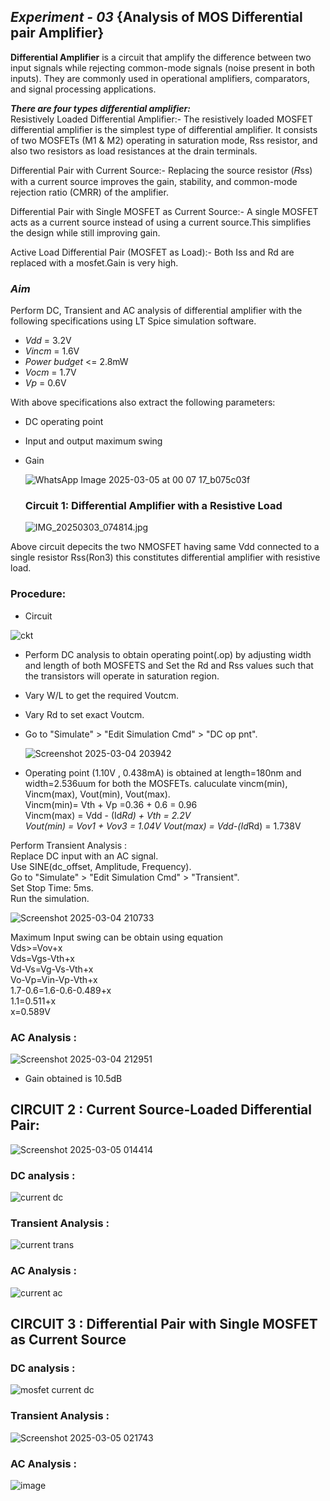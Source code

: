 ## *Experiment - 03* {Analysis of MOS Differential pair Amplifier}  
**Differential Amplifier** is a circuit that amplify the difference between two input signals while rejecting common-mode signals (noise present in both inputs). They are commonly used in operational amplifiers,   comparators, and signal processing applications.  

***There are four types differential amplifier:***   
 Resistively Loaded Differential Amplifier:- The resistively loaded MOSFET differential amplifier is the simplest type of differential amplifier. It consists of two MOSFETs (M1 & M2) operating in saturation mode, Rss resistor, and also two resistors as load resistances at the drain terminals.  
 
 Differential Pair with Current Source:- Replacing the source resistor (𝑅ss) with a current source improves the gain, stability, and common-mode rejection ratio (CMRR) of the amplifier.  

 Differential Pair with Single MOSFET as Current Source:- A single MOSFET acts as a current source instead of using a current source.This simplifies the design while still improving gain.  

Active Load Differential Pair (MOSFET as Load):- Both Iss and Rd are replaced with a mosfet.Gain is very high.  

### *Aim*
  Perform  DC, Transient and AC analysis of differential amplifier with the following specifications using LT Spice simulation software.     

- *Vdd* = 3.2V
- *Vincm* = 1.6V 
- *Power budget* <= 2.8mW 
- *Vocm* = 1.7V 
- *Vp* = 0.6V

With above specifications also extract the following parameters:
- DC operating point
- Input and output maximum swing
- Gain

  ![WhatsApp Image 2025-03-05 at 00 07 17_b075c03f](https://github.com/user-attachments/assets/24521ea2-13f6-4d45-a674-a3725ff690dd)

  ### Circuit 1: Differential Amplifier with a Resistive Load
  ![IMG_20250303_074814.jpg](https://github.com/user-attachments/assets/cfc32586-fcce-4aa7-b1e8-74ae135d6dd4)

Above circuit depecits the two NMOSFET having same Vdd connected to a single resistor Rss(Ron3) this constitutes differential amplifier with resistive load.  

### Procedure:
 
- Circuit

![ckt](https://github.com/user-attachments/assets/6d7fa9c5-12ba-43ba-a8b6-218cfa17a1da)


* Perform DC analysis to obtain operating point(.op) by adjusting width and length of both MOSFETS and Set the Rd and Rss values such that the transistors will operate in saturation region.
* Vary W/L to get the required Voutcm.  
* Vary Rd to set exact Voutcm.  
* Go to "Simulate" > "Edit Simulation Cmd" > "DC op pnt".
  
  ![Screenshot 2025-03-04 203942](https://github.com/user-attachments/assets/32f4794a-a87d-4656-864b-6d1f14ee01de)

- Operating point (1.10V , 0.438mA) is obtained at length=180nm and width=2.536uum for both the MOSFETs.
  caluculate vincm(min), Vincm(max), Vout(min), Vout(max).  
Vincm(min)= Vth + Vp =0.36 + 0.6 = 0.96  
Vincm(max) = Vdd - (Id*Rd) + Vth = 2.2V  
Vout(min) = Vov1 + Vov3 = 1.04V
Vout(max) = Vdd-(Id*Rd) = 1.738V  

Perform Transient Analysis :    
Replace DC input with an AC signal.  
Use SINE(dc_offset, Amplitude, Frequency).  
Go to "Simulate" > "Edit Simulation Cmd" > "Transient".  
Set Stop Time: 5ms.  
Run the simulation.  

 ![Screenshot 2025-03-04 210733](https://github.com/user-attachments/assets/a67474b3-9ab0-4f96-a407-d85b36247270)

  Maximum Input swing can be obtain using equation  
    Vds>=Vov+x  
    Vds=Vgs-Vth+x  
    Vd-Vs=Vg-Vs-Vth+x  
    Vo-Vp=Vin-Vp-Vth+x  
    1.7-0.6=1.6-0.6-0.489+x  
    1.1=0.511+x  
    x=0.589V

### AC Analysis :  

 ![Screenshot 2025-03-04 212951](https://github.com/user-attachments/assets/d277b655-0195-4459-b00a-c86808a76b91)
    
 - Gain obtained is 10.5dB  

## CIRCUIT 2 : Current Source-Loaded Differential Pair:  


![Screenshot 2025-03-05 014414](https://github.com/user-attachments/assets/0ffb09e3-ae0d-47cc-a789-e7da553c70b6)  

### DC analysis :  

![current dc](https://github.com/user-attachments/assets/93b7f3c9-d289-4b60-b051-e39028d19a5d)  

### Transient Analysis :  

![current trans](https://github.com/user-attachments/assets/94cbff78-75eb-4e24-a69c-69d2878484f2)  

### AC Analysis :  

![current ac](https://github.com/user-attachments/assets/fc497957-f5fe-418e-8a45-fef233d9f220)  


## CIRCUIT 3 : Differential Pair with Single MOSFET as Current Source  

### DC analysis :  

![mosfet current dc](https://github.com/user-attachments/assets/cc531f54-5f44-44c3-abe7-4c5e761e8d24)

### Transient Analysis :  

![Screenshot 2025-03-05 021743](https://github.com/user-attachments/assets/ad8ad54c-187d-4666-82dd-73c0cd1bc344)  

### AC Analysis :  

![image](https://github.com/user-attachments/assets/9ff5dbff-2ba0-45de-851f-f32ac91d568f)


















   












 

 
 
 

